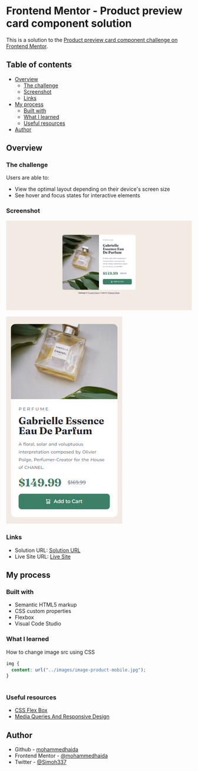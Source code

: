 # Frontend Mentor - Product preview card component solution

This is a solution to the [Product preview card component challenge on Frontend Mentor](https://www.frontendmentor.io/challenges/product-preview-card-component-GO7UmttRfa). 

## Table of contents

- [Overview](#overview)
  - [The challenge](#the-challenge)
  - [Screenshot](#screenshot)
  - [Links](#links)
- [My process](#my-process)
  - [Built with](#built-with)
  - [What I learned](#what-i-learned)
  - [Useful resources](#useful-resources)
- [Author](#author)

## Overview

### The challenge

Users are able to:

- View the optimal layout depending on their device's screen size
- See hover and focus states for interactive elements

### Screenshot

![](/screenshots/product-desktop-screen-view.png)

![](/screenshots/product-mobile-screen-view.png)

### Links

- Solution URL: [Solution URL](https://github.com/mohammedhaida/Product-Preview-Card-Component)
- Live Site URL: [Live Site](https://mohammedhaida.github.io/Product-Preview-Card-Component/)

## My process

### Built with

- Semantic HTML5 markup
- CSS custom properties
- Flexbox
- Visual Code Studio

### What I learned

How to change image src using CSS

```css
img {
  content: url("../images/image-product-mobile.jpg");
}
        
```
### Useful resources

- [CSS Flex Box](https://www.w3schools.com/css/css3_flexbox.asp)
- [Media Queries And Responsive Design](https://elzero.org/css-media-queries-and-responsive-design-standards/)


## Author
- Github - [mohammedhaida](https://github.com/mohammedhaida)
- Frontend Mentor - [@mohammedhaida](https://www.frontendmentor.io/profile/@mohammedhaida)
- Twitter - [@Simoh337](https://www.twitter.com/Simoh337)
